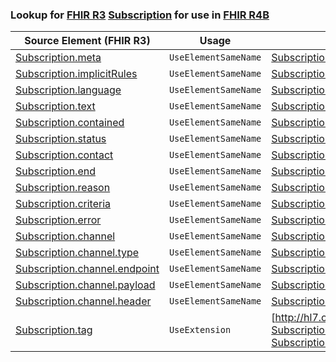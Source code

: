 ### Lookup for [FHIR R3](https://hl7.org/fhir/STU3/) [Subscription](https://hl7.org/fhir/STU3/Subscription.html) for use in [FHIR R4B](https://hl7.org/fhir/R4B/)

| Source Element (FHIR R3) | Usage | Target |
| -------------- | ----- | ------ |
| [Subscription.meta](https://hl7.org/fhir/STU3/Subscription.html#resource) | `UseElementSameName` | [Subscription.meta](https://hl7.org/fhir/R4B/Subscription.html#resource) |
| [Subscription.implicitRules](https://hl7.org/fhir/STU3/Subscription.html#resource) | `UseElementSameName` | [Subscription.implicitRules](https://hl7.org/fhir/R4B/Subscription.html#resource) |
| [Subscription.language](https://hl7.org/fhir/STU3/Subscription.html#resource) | `UseElementSameName` | [Subscription.language](https://hl7.org/fhir/R4B/Subscription.html#resource) |
| [Subscription.text](https://hl7.org/fhir/STU3/Subscription.html#resource) | `UseElementSameName` | [Subscription.text](https://hl7.org/fhir/R4B/Subscription.html#resource) |
| [Subscription.contained](https://hl7.org/fhir/STU3/Subscription.html#resource) | `UseElementSameName` | [Subscription.contained](https://hl7.org/fhir/R4B/Subscription.html#resource) |
| [Subscription.status](https://hl7.org/fhir/STU3/Subscription.html#resource) | `UseElementSameName` | [Subscription.status](https://hl7.org/fhir/R4B/Subscription.html#resource) |
| [Subscription.contact](https://hl7.org/fhir/STU3/Subscription.html#resource) | `UseElementSameName` | [Subscription.contact](https://hl7.org/fhir/R4B/Subscription.html#resource) |
| [Subscription.end](https://hl7.org/fhir/STU3/Subscription.html#resource) | `UseElementSameName` | [Subscription.end](https://hl7.org/fhir/R4B/Subscription.html#resource) |
| [Subscription.reason](https://hl7.org/fhir/STU3/Subscription.html#resource) | `UseElementSameName` | [Subscription.reason](https://hl7.org/fhir/R4B/Subscription.html#resource) |
| [Subscription.criteria](https://hl7.org/fhir/STU3/Subscription.html#resource) | `UseElementSameName` | [Subscription.criteria](https://hl7.org/fhir/R4B/Subscription.html#resource) |
| [Subscription.error](https://hl7.org/fhir/STU3/Subscription.html#resource) | `UseElementSameName` | [Subscription.error](https://hl7.org/fhir/R4B/Subscription.html#resource) |
| [Subscription.channel](https://hl7.org/fhir/STU3/Subscription.html#resource) | `UseElementSameName` | [Subscription.channel](https://hl7.org/fhir/R4B/Subscription.html#resource) |
| [Subscription.channel.type](https://hl7.org/fhir/STU3/Subscription.html#resource) | `UseElementSameName` | [Subscription.channel.type](https://hl7.org/fhir/R4B/Subscription.html#resource) |
| [Subscription.channel.endpoint](https://hl7.org/fhir/STU3/Subscription.html#resource) | `UseElementSameName` | [Subscription.channel.endpoint](https://hl7.org/fhir/R4B/Subscription.html#resource) |
| [Subscription.channel.payload](https://hl7.org/fhir/STU3/Subscription.html#resource) | `UseElementSameName` | [Subscription.channel.payload](https://hl7.org/fhir/R4B/Subscription.html#resource) |
| [Subscription.channel.header](https://hl7.org/fhir/STU3/Subscription.html#resource) | `UseElementSameName` | [Subscription.channel.header](https://hl7.org/fhir/R4B/Subscription.html#resource) |
| [Subscription.tag](https://hl7.org/fhir/STU3/Subscription.html#resource) | `UseExtension` | [http://hl7.org/fhir/3.0/StructureDefinition/extension-Subscription.tag](StructureDefinition-ext-R3-Subscription.tag.html) |
